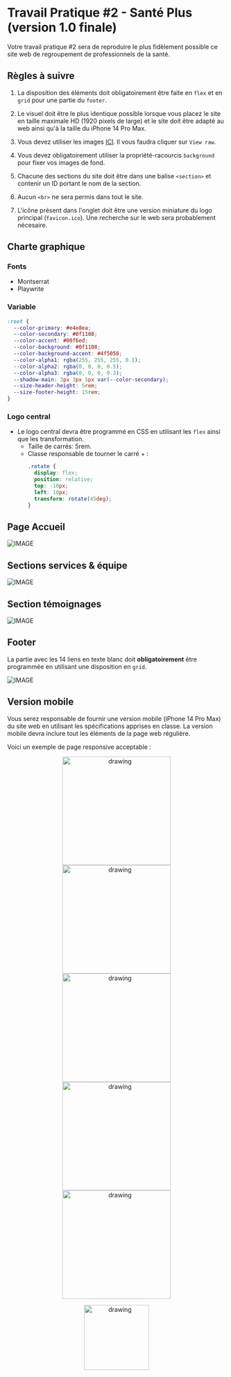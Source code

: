 # Travail Pratique #2 - Santé Plus (version 1.0 finale)

Votre travail pratique #2 sera de reproduire le plus fidèlement possible ce site web de regroupement de professionnels de la santé.

## Règles à suivre

1. La disposition des éléments doit obligatoirement être faite en `flex` et en `grid` pour une partie du `footer`.

2. Le visuel doit être le plus identique possible lorsque vous placez le site en taille maximale HD (1920 pixels de large) et le site doit être adapté au web ainsi qu'à la taille du iPhone 14 Pro Max.

3. Vous devez utiliser les images [ICI](./_bin/images.zip). Il vous faudra cliquer sur `View raw`.

4. Vous devez obligatoirement utiliser la propriété-racourcis `background` pour fixer vos images de fond.

5. Chacune des sections du site doit être dans une balise `<section>` et contenir un ID portant le nom de la section.

6. Aucun `<br>` ne sera permis dans tout le site.

7. L'icône présent dans l'onglet doit être une version miniature du logo principal (`favicon.ico`). Une recherche sur le web sera probablement nécesaire.

## Charte graphique

### Fonts

- Montserrat
- Playwrite

### Variable

```css
:root {
  --color-primary: #e4e8ea;
  --color-secondary: #0f1108;
  --color-accent: #00f6ed;
  --color-background: #0f1108;
  --color-background-accent: #4f5058;
  --color-alpha1: rgba(255, 255, 255, 0.1);
  --color-alpha2: rgba(0, 0, 0, 0.5);
  --color-alpha3: rgba(0, 0, 0, 0.3);
  --shadow-main: 3px 3px 5px var(--color-secondary);
  --size-header-height: 5rem;
  --size-footer-height: 15rem;
}
```

### Logo central

- Le logo central devra être programmé en CSS en utilisant les `flex` ainsi que les transformation.
  - Taille de carrés: 5rem.
  - Classe responsable de tourner le carré + :
    ```css
    .rotate {
      display: flex;
      position: relative;
      top: -10px;
      left: 10px;
      transform: rotate(45deg);
    }
    ```

## Page Accueil

![IMAGE](./images/1.png)

## Sections services & équipe

![IMAGE](./images/2.png)

## Section témoignages

![IMAGE](./images/3.png)

## Footer

La partie avec les 14 liens en texte blanc doit **obligatoirement** être programmée en utilisant une disposition en `grid`.

![IMAGE](./images/4.png)

## Version mobile
Vous serez responsable de fournir une version mobile (iPhone 14 Pro Max) du site web en utilisant les spécifications apprises en classe.  La version mobile devra inclure tout les éléments de la page web régulière.

Voici un exemple de page responsive acceptable :


<p align="Center" style="margin:0"><img src="./images/5.png" alt="drawing" width="250"/></p>
<p align="Center" style="margin:0"><img src="./images/6.png" alt="drawing" width="250"/></p>
<p align="Center" style="margin:0"><img src="./images/7.png" alt="drawing" width="250"/></p>
<p align="Center" style="margin:0"><img src="./images/9.png" alt="drawing" width="250"/></p>
<p align="Center" style="margin:0"><img src="./images/8.png" alt="drawing" width="250"/></p>

<p align="Center"><img src="./images/end.png" alt="drawing" width="150"/></p>
